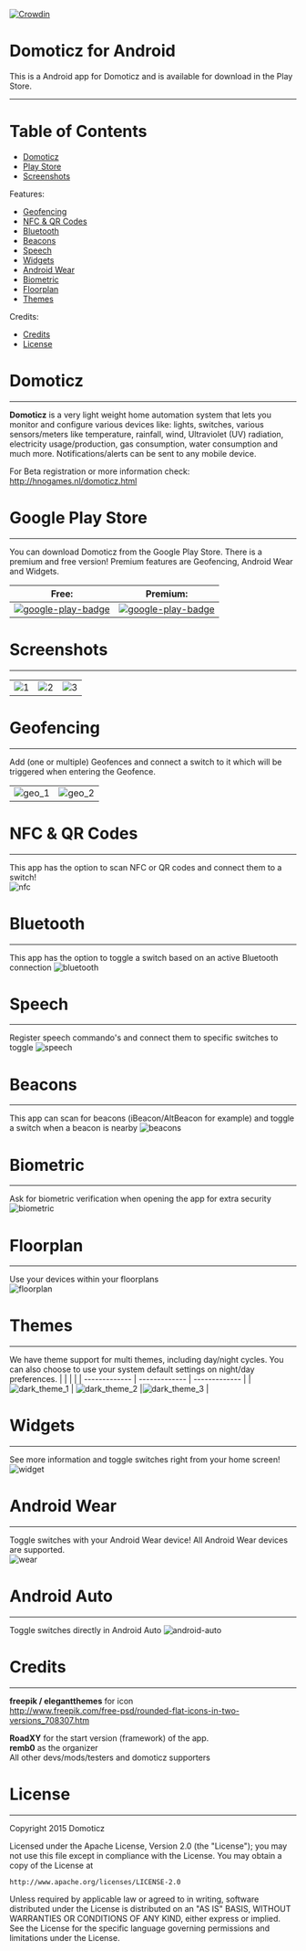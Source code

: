 [![Crowdin](https://d322cqt584bo4o.cloudfront.net/domoticz-for-android/localized.svg)](https://crowdin.com/project/domoticz-for-android)



# Domoticz for Android
This is a Android app for Domoticz and is available for download in the Play Store.


-----

# Table of Contents
- [Domoticz](#domoticz)
- [Play Store](#google-play-store)
- [Screenshots](#screenshots)

Features:
- [Geofencing](#geofencing)
- [NFC & QR Codes](#nfc--qr-codes)
- [Bluetooth](#bluetooth)
- [Beacons](#beacons)
- [Speech](#speech)
- [Widgets](#widgets)
- [Android Wear](#android-wear)
- [Biometric](#biometric)
- [Floorplan](#floorplan)
- [Themes](#themes)

Credits:
- [Credits](#credits)
- [License](#license)



# Domoticz
-----
**Domoticz** is a very light weight home automation system that lets you monitor and configure various devices like: lights, switches, various sensors/meters like temperature, rainfall, wind, Ultraviolet (UV) radiation, electricity usage/production, gas consumption, water consumption and much more. Notifications/alerts can be sent to any mobile device.

For Beta registration or more information check:  
http://hnogames.nl/domoticz.html


# Google Play Store
-----
You can download Domoticz from the Google Play Store. There is a premium and free version! Premium features are Geofencing, Android Wear and Widgets.  


| **Free:**  | **Premium:**   |
| ------------- | ------------- |
| [![google-play-badge](https://cloud.githubusercontent.com/assets/14561640/22199304/96017fa6-e15a-11e6-99bd-6fd3412eac8e.png)](https://play.google.com/store/apps/details?id=nl.hnogames.domoticz)  | [![google-play-badge](https://cloud.githubusercontent.com/assets/14561640/22199304/96017fa6-e15a-11e6-99bd-6fd3412eac8e.png)](https://play.google.com/store/apps/details?id=nl.hnogames.domoticz.premium)  |



# Screenshots
-----
|  |  |  |
| ------------- | ------------- | ------------- |
|  ![1](https://user-images.githubusercontent.com/14561640/80979846-27747100-8e28-11ea-89fa-bcdd0ac0d0d5.jpg) | ![2](https://user-images.githubusercontent.com/14561640/80979925-4115b880-8e28-11ea-8dc0-8c1e2315a7f0.jpg)  | ![3](https://user-images.githubusercontent.com/14561640/80979946-496df380-8e28-11ea-8495-b7eaa02cb988.jpg) |  



# Geofencing
-----
Add (one or multiple) Geofences and connect a switch to it which will be triggered when entering the Geofence. 

|  |  |
| ------------- | ------------- | 
|  ![geo_1](https://user-images.githubusercontent.com/14561640/51105938-b223fd80-17ea-11e9-8026-fa7148ab35ef.png)  |  ![geo_2](https://user-images.githubusercontent.com/14561640/51105944-b6501b00-17ea-11e9-826b-29b7295c6758.png)  |



# NFC & QR Codes
-----
This app has the option to scan NFC or QR codes and connect them to a switch!  
![nfc](https://user-images.githubusercontent.com/14561640/51105729-16928d00-17ea-11e9-9e85-97386717abdd.png)


# Bluetooth
-----
This app has the option to toggle a switch based on an active Bluetooth connection 
![bluetooth](https://user-images.githubusercontent.com/14561640/80981260-03199400-8e2a-11ea-98cf-46cfe928377a.jpg)


# Speech
-----
Register speech commando's and connect them to specific switches to toggle
![speech](https://user-images.githubusercontent.com/14561640/80981239-fbf28600-8e29-11ea-90fc-02a6d8379afa.jpg)


# Beacons
-----
This app can scan for beacons (iBeacon/AltBeacon for example) and toggle a switch when a beacon is nearby
![beacons](https://user-images.githubusercontent.com/14561640/80981220-f5640e80-8e29-11ea-88f5-f1e450189cf6.jpg)


# Biometric
-----
Ask for biometric verification when opening the app for extra security  
![biometric](https://user-images.githubusercontent.com/14561640/51254525-944cc900-19a1-11e9-8242-1ed991c100e1.png)



# Floorplan
-----
Use your devices within your floorplans  
![floorplan](https://user-images.githubusercontent.com/14561640/51106016-e3043280-17ea-11e9-806a-0443e7b3ab95.png)



# Themes
-----
We have theme support for multi themes, including day/night cycles. You can also choose to use your system default settings on night/day preferences.
|  |  |  |
| ------------- | ------------- |  ------------- | 
|  ![dark_theme_1](https://user-images.githubusercontent.com/14561640/80980237-aec1e480-8e28-11ea-80ad-26d7a1f16dca.jpg)  |   ![dark_theme_2](https://user-images.githubusercontent.com/14561640/80980242-b08ba800-8e28-11ea-86ed-05b8dbe4834c.jpg)  |![dark_theme_3](https://user-images.githubusercontent.com/14561640/80980247-b1bcd500-8e28-11ea-9822-38424adf246a.jpg)  |



# Widgets
-----
See more information and toggle switches right from your home screen!  
![widget](https://user-images.githubusercontent.com/14561640/51105992-d7b10700-17ea-11e9-9c6f-c361ca3aec7f.png)



# Android Wear
-----
Toggle switches with your Android Wear device!
All Android Wear devices are supported.  
![wear](https://cloud.githubusercontent.com/assets/14561640/11994714/ae6705ba-aa43-11e5-8e0c-5586607cdc6d.png)

# Android Auto
-----
Toggle switches directly in Android Auto
![android-auto](https://user-images.githubusercontent.com/48728684/100537622-38545c00-322a-11eb-8f36-1fe481f1d3b0.png)

# Credits
-----
**freepik / elegantthemes** for icon  
http://www.freepik.com/free-psd/rounded-flat-icons-in-two-versions_708307.htm

**RoadXY** for the start version (framework) of the app.  
**remb0** as the organizer   
All other devs/mods/testers and domoticz supporters



# License
-----
Copyright 2015 Domoticz

Licensed under the Apache License, Version 2.0 (the "License");
you may not use this file except in compliance with the License.
You may obtain a copy of the License at

    http://www.apache.org/licenses/LICENSE-2.0

Unless required by applicable law or agreed to in writing, software
distributed under the License is distributed on an "AS IS" BASIS,
WITHOUT WARRANTIES OR CONDITIONS OF ANY KIND, either express or implied.
See the License for the specific language governing permissions and
limitations under the License.
